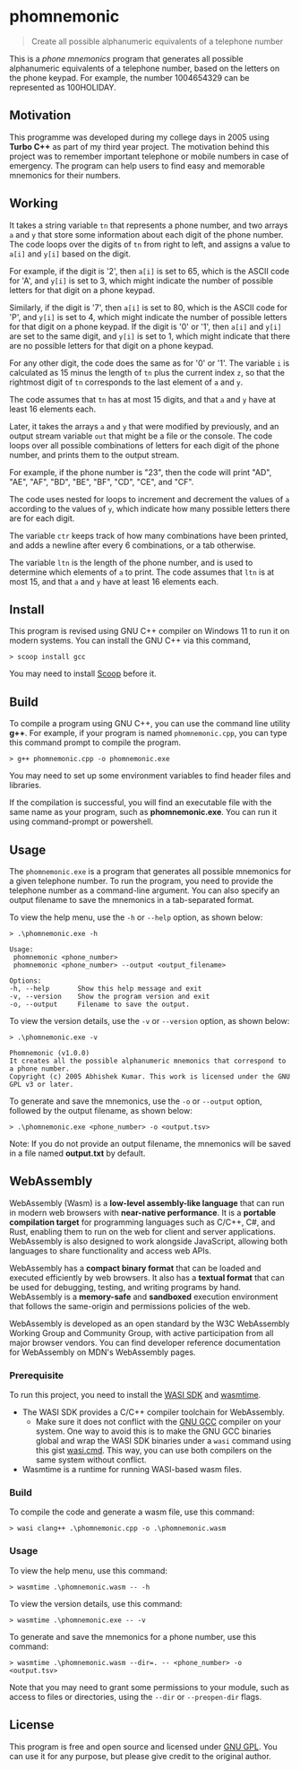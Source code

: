 # phomnemonic

> Create all possible alphanumeric equivalents of a telephone number

This is a *phone mnemonics* program that generates all possible alphanumeric equivalents of a telephone number, based on the letters on the phone keypad. For example, the number 1004654329 can be represented as 100HOLIDAY.

## Motivation

This programme was developed during my college days in 2005 using **Turbo C++** as part of my third year project. The motivation behind this project was to remember important telephone or mobile numbers in case of emergency. The program can help users to find easy and memorable mnemonics for their numbers.

## Working

It takes a string variable `tn` that represents a phone number, and two arrays `a` and `y` that store some information about each digit of the phone number. The code loops over the digits of `tn` from right to left, and assigns a value to `a[i]` and `y[i]` based on the digit. 

For example, if the digit is '2', then `a[i]` is set to 65, which is the ASCII code for 'A', and `y[i]` is set to 3, which might indicate the number of possible letters for that digit on a phone keypad. 

Similarly, if the digit is '7', then `a[i]` is set to 80, which is the ASCII code for 'P', and `y[i]` is set to 4, which might indicate the number of possible letters for that digit on a phone keypad. If the digit is '0' or '1', then `a[i]` and `y[i]` are set to the same digit, and `y[i]` is set to 1, which might indicate that there are no possible letters for that digit on a phone keypad. 

For any other digit, the code does the same as for '0' or '1'. The variable `i` is calculated as 15 minus the length of `tn` plus the current index `z`, so that the rightmost digit of `tn` corresponds to the last element of `a` and `y`. 

The code assumes that `tn` has at most 15 digits, and that `a` and `y` have at least 16 elements each. 

Later, it takes the arrays `a` and `y` that were modified by previously, and an output stream variable `out` that might be a file or the console. The code loops over all possible combinations of letters for each digit of the phone number, and prints them to the output stream. 

For example, if the phone number is "23", then the code will print "AD", "AE", "AF", "BD", "BE", "BF", "CD", "CE", and "CF". 

The code uses nested for loops to increment and decrement the values of `a` according to the values of `y`, which indicate how many possible letters there are for each digit. 

The variable `ctr` keeps track of how many combinations have been printed, and adds a newline after every 6 combinations, or a tab otherwise. 

The variable `ltn` is the length of the phone number, and is used to determine which elements of `a` to print. The code assumes that `ltn` is at most 15, and that `a` and `y` have at least 16 elements each. 

## Install

This program is revised using GNU C++ compiler on Windows 11 to run it on modern systems. You can install the GNU C++ via this command,

```
> scoop install gcc
```

You may need to install [Scoop](https://scoop.sh/) before it.

## Build

To compile a program using GNU C++, you can use the command line utility **g++**. For example, if your program is named `phomnemonic.cpp`, you can type this command prompt to compile the program. 

```
> g++ phomnemonic.cpp -o phomnemonic.exe
```

You may need to set up some environment variables to find header files and libraries. 

If the compilation is successful, you will find an executable file with the same name as your program, such as **phomnemonic.exe**. You can run it using command-prompt or powershell.

## Usage

The `phomnemonic.exe` is a program that generates all possible mnemonics for a given telephone number. To run the program, you need to provide the telephone number as a command-line argument. You can also specify an output filename to save the mnemonics in a tab-separated format. 

To view the help menu, use the `-h` or `--help` option, as shown below:

```
> .\phomnemonic.exe -h

Usage:
 phomnemonic <phone_number>
 phomnemonic <phone_number> --output <output_filename>

Options:
-h, --help       Show this help message and exit
-v, --version    Show the program version and exit
-o, --output     Filename to save the output.
```

To view the version details, use the `-v` or `--version` option, as shown below:

```
> .\phomnemonic.exe -v

Phomnemonic (v1.0.0)
It creates all the possible alphanumeric mnemonics that correspond to a phone number.
Copyright (c) 2005 Abhishek Kumar. This work is licensed under the GNU GPL v3 or later.
```

To generate and save the mnemonics, use the `-o` or `--output` option, followed by the output filename, as shown below:

```
> .\phomnemonic.exe <phone_number> -o <output.tsv>
```

Note: If you do not provide an output filename, the mnemonics will be saved in a file named **output.txt** by default.

## WebAssembly

WebAssembly (Wasm) is a **low-level assembly-like language** that can run in modern web browsers with **near-native performance**. It is a **portable compilation target** for programming languages such as C/C++, C#, and Rust, enabling them to run on the web for client and server applications. WebAssembly is also designed to work alongside JavaScript, allowing both languages to share functionality and access web APIs.

WebAssembly has a **compact binary format** that can be loaded and executed efficiently by web browsers. It also has a **textual format** that can be used for debugging, testing, and writing programs by hand. WebAssembly is a **memory-safe** and **sandboxed** execution environment that follows the same-origin and permissions policies of the web.

WebAssembly is developed as an open standard by the W3C WebAssembly Working Group and Community Group, with active participation from all major browser vendors. You can find developer reference documentation for WebAssembly on MDN's WebAssembly pages.

### Prerequisite

To run this project, you need to install the [WASI SDK](https://github.com/WebAssembly/wasi-sdk) and [wasmtime](https://wasmtime.dev/).

- The WASI SDK provides a C/C++ compiler toolchain for WebAssembly. 
  - Make sure it does not conflict with the [GNU GCC](https://gcc.gnu.org/) compiler on your system. One way to avoid this is to make the GNU GCC binaries global and wrap the WASI SDK binaries under a `wasi` command using this gist [wasi.cmd](https://gist.github.com/isurfer21/7199f72346f6cddf83773a9457c716fa). This way, you can use both compilers on the same system without conflict.
- Wasmtime is a runtime for running WASI-based wasm files.

### Build 

To compile the code and generate a wasm file, use this command:

```
> wasi clang++ .\phomnemonic.cpp -o .\phomnemonic.wasm
```

### Usage

To view the help menu, use this command:

```
> wasmtime .\phomnemonic.wasm -- -h
```

To view the version details, use this command:

```
> wasmtime .\phomnemonic.exe -- -v
```

To generate and save the mnemonics for a phone number, use this command:

```
> wasmtime .\phomnemonic.wasm --dir=. -- <phone_number> -o <output.tsv>
```

Note that you may need to grant some permissions to your module, such as access to files or directories, using the `--dir` or `--preopen-dir` flags.

## License

This program is free and open source and licensed under [GNU GPL](.\LICENSE). You can use it for any purpose, but please give credit to the original author.
